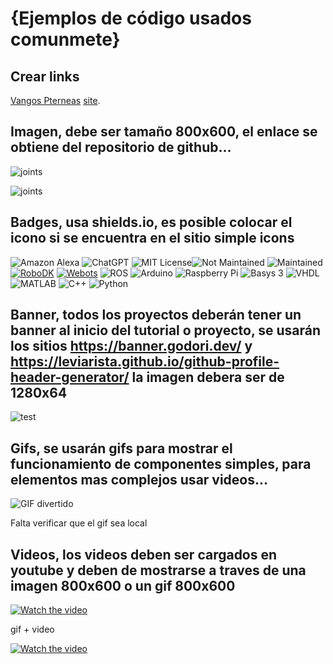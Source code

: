# {Ejemplos de código usados comunmete}


## Crear links 

[Vangos Pterneas](https://github.com/Vangos) 
[site](https://pterneas.com/).

## Imagen, debe ser tamaño 800x600, el enlace se obtiene del repositorio de github...

![joints](https://github.com/cesar-martinez-torres/UDLAP_Robotics/blob/master/projects/kinectronics/media/images/joints.png)

![joints](https://github.com/cesar-martinez-torres/UDLAP_Robotics/blob/master/projects/kinectronics/media/images/blank.png)

## Badges, usa shields.io, es posible colocar el icono si se encuentra en el sitio simple icons
![Amazon Alexa](https://img.shields.io/badge/amazon%20alexa-52b5f7?style=for-the-badge&logo=amazon%20alexa&logoColor=white)
![ChatGPT](https://img.shields.io/badge/chatGPT-74aa9c?style=for-the-badge&logo=openai&logoColor=white)
![MIT License](https://img.shields.io/badge/License-MIT-yellow?style=for-the-badge)![Not Maintained](https://img.shields.io/badge/status-not_maintained-lightgrey?style=for-the-badge)
![Maintained](https://img.shields.io/badge/status-maintained-brightgreen?style=for-the-badge)
[![RoboDK](https://img.shields.io/badge/Uses-RoboDK-blue?style=for-the-badge&logo=robodk)](https://robodk.com/)
[![Webots](https://img.shields.io/badge/Uses-Webots-cc3333?style=for-the-badge&logo=cyberbotics&logoColor=white)](https://cyberbotics.com/)
![ROS](https://img.shields.io/badge/ROS-22314E?style=for-the-badge&logo=ros&logoColor=white)
![Arduino](https://img.shields.io/badge/Arduino-00979D?style=for-the-badge&logo=arduino&logoColor=white)
![Raspberry Pi](https://img.shields.io/badge/Raspberry%20Pi-C51A4A?style=for-the-badge&logo=raspberry-pi&logoColor=white)
![Basys 3](https://img.shields.io/badge/Basys%203-0066A1?style=for-the-badge&logo=digilent&logoColor=white)
![VHDL](https://img.shields.io/badge/VHDL-FFA500?style=for-the-badge&logoColor=white)
![MATLAB](https://img.shields.io/badge/MATLAB-0076A8?style=for-the-badge&logo=mathworks&logoColor=white)
![C++](https://img.shields.io/badge/C++-00599C?style=for-the-badge&logo=c%2B%2B&logoColor=white)
![Python](https://img.shields.io/badge/Python-3776AB?style=for-the-badge&logo=python&logoColor=white)

## Banner, todos los proyectos deberán tener un banner al inicio del tutorial o proyecto, se usarán los sitios https://banner.godori.dev/ y https://leviarista.github.io/github-profile-header-generator/ la imagen debera ser de 1280x64 

![test](https://github.com/cesar-martinez-torres/UDLAP_Robotics/blob/master/projects/kinectronics/media/images/test.png)

## Gifs, se usarán gifs para mostrar el funcionamiento de componentes simples, para elementos mas complejos usar videos...

![GIF divertido](https://media.giphy.com/media/3oEjI6SIIHBdRxXI40/giphy.gif)

Falta verificar que el gif sea local

## Videos, los videos deben ser cargados en youtube y deben de mostrarse a traves de una imagen 800x600 o un gif 800x600

[![Watch the video](https://github.com/cesar-martinez-torres/UDLAP_Robotics/blob/master/projects/kinectronics/media/images/joints.png)](https://youtu.be/nTQUwghvy5Q)


gif + video

[![Watch the video](https://media.giphy.com/media/3oEjI6SIIHBdRxXI40/giphy.gif)](https://youtu.be/nTQUwghvy5Q)

